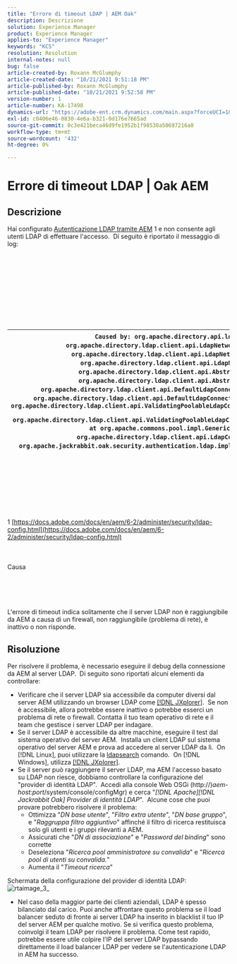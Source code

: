 ```yaml
---
title: "Errore di timeout LDAP | AEM Oak"
description: Descrizione
solution: Experience Manager
product: Experience Manager
applies-to: "Experience Manager"
keywords: "KCS"
resolution: Resolution
internal-notes: null
bug: false
article-created-by: Roxann McGlumphy
article-created-date: "10/21/2021 9:51:18 PM"
article-published-by: Roxann McGlumphy
article-published-date: "10/21/2021 9:52:58 PM"
version-number: 1
article-number: KA-17498
dynamics-url: "https://adobe-ent.crm.dynamics.com/main.aspx?forceUCI=1&pagetype=entityrecord&etn=knowledgearticle&id=72595e04-b932-ec11-b6e5-000d3a5ba97a"
exl-id: c0406e46-0830-4e6a-b321-0d176e7665ad
source-git-commit: 0c3e421beca46d9fe1952b1f98538a50697216a0
workflow-type: tm+mt
source-wordcount: '432'
ht-degree: 0%

---
```


# Errore di timeout LDAP | Oak AEM

## Descrizione


Hai configurato [Autenticazione LDAP tramite AEM](https://docs.adobe.com/docs/en/aem/6-2/administer/security/ldap-config.html) 1 e non consente agli utenti LDAP di effettuare l&#39;accesso.  Di seguito è riportato il messaggio di log:
<br><br><br><br><br> <br><br> <br><br><br><br>

| `Caused by: org.apache.directory.api.ldap.model.exception.LdapException: TimeOut occurred` `at org.apache.directory.ldap.client.api.LdapNetworkConnection.writeRequest(LdapNetworkConnection.java:4106)` `at org.apache.directory.ldap.client.api.LdapNetworkConnection.bindAsync(LdapNetworkConnection.java:1290)` `at org.apache.directory.ldap.client.api.LdapNetworkConnection.bind(LdapNetworkConnection.java:1188)` `at org.apache.directory.ldap.client.api.AbstractLdapConnection.bind(AbstractLdapConnection.java:127)` `at org.apache.directory.ldap.client.api.AbstractLdapConnection.bind(AbstractLdapConnection.java:112)` `at org.apache.directory.ldap.client.api.DefaultLdapConnectionFactory.bindConnection(DefaultLdapConnectionFactory.java:64)` `at org.apache.directory.ldap.client.api.DefaultLdapConnectionFactory.newLdapConnection(DefaultLdapConnectionFactory.java:107)` `at org.apache.directory.ldap.client.api.ValidatingPoolableLdapConnectionFactory.makeObject(ValidatingPoolableLdapConnectionFactory.java:133)` `at org.apache.directory.ldap.client.api.ValidatingPoolableLdapConnectionFactory.makeObject(ValidatingPoolableLdapConnectionFactory.java:59)` `at org.apache.commons.pool.impl.GenericObjectPool.borrowObject(GenericObjectPool.java:1188)` `at org.apache.directory.ldap.client.api.LdapConnectionPool.getConnection(LdapConnectionPool.java:123)` `at org.apache.jackrabbit.oak.security.authentication.ldap.impl.LdapIdentityProvider.connect(LdapIdentityProvider.java:771)` `... 57 common frames omitted` |
| --- |

<br><br><br><br><br> <br><br>
1 [https://docs.adobe.com/docs/en/aem/6-2/administer/security/ldap-config.html](https://docs.adobe.com/docs/en/aem/6-2/administer/security/ldap-config.html)
<br><br><br><br>Causa<br><br><br><br><br><br>
L&#39;errore di timeout indica solitamente che il server LDAP non è raggiungibile da AEM a causa di un firewall, non raggiungibile (problema di rete), è inattivo o non risponde.


## Risoluzione


Per risolvere il problema, è necessario eseguire il debug della connessione da AEM al server LDAP.  Di seguito sono riportati alcuni elementi da controllare:

- Verificare che il server LDAP sia accessibile da computer diversi dal server AEM utilizzando un browser LDAP come [[!DNL JXplorer]](http://jxplorer.org/).  Se non è accessibile, allora potrebbe essere inattivo o potrebbe esserci un problema di rete o firewall. Contatta il tuo team operativo di rete e il team che gestisce i server LDAP per indagare.
- Se il server LDAP è accessibile da altre macchine, eseguire il test dal sistema operativo del server AEM.  Installa un client LDAP sul sistema operativo del server AEM e prova ad accedere al server LDAP da lì.  On [!DNL Linux], puoi utilizzare la [ldapsearch](https://access.redhat.com/documentation/en-US/Red_Hat_Directory_Server/8.2/html/Administration_Guide/Examples-of-common-ldapsearches.html) comando.  On [!DNL Windows], utilizza [[!DNL JXplorer]](http://jxplorer.org/).
- Se il server può raggiungere il server LDAP, ma AEM l&#39;accesso basato su LDAP non riesce, dobbiamo controllare la configurazione del &quot;provider di identità LDAP&quot;.  Accedi alla console Web OSGi (http://)*aem-host:port*/system/console/configMgr) e cerca &quot;*[!DNL Apache][!DNL Jackrabbit Oak] Provider di identità LDAP*&quot;.  Alcune cose che puoi provare potrebbero risolvere il problema:
   - Ottimizza &quot;*DN base utente*&quot;, &quot;*Filtro extra utente*&quot;, &quot;*DN base gruppo*&quot;, e &quot;*Raggruppa filtro aggiuntivo*&quot; affinché il filtro di ricerca restituisca solo gli utenti e i gruppi rilevanti a AEM.
   - Assicurati che &quot;*DN di associazione*&quot; e &quot;*Password del binding*&quot; sono corrette
   - Deseleziona &quot;*Ricerca pool amministratore su convalida*&quot; e &quot;*Ricerca pool di utenti su convalida.*&quot;
   - Aumenta il &quot;*Timeout ricerca*&quot;


Schermata della configurazione del provider di identità LDAP:
![rtaimage_3_](https://helpx.adobe.com/content/dam/help/en/experience-manager/kb/LDAP-error/jcr%3acontent/main-pars/image/rtaimage_3_.png "rtaimage_3_")
- Nel caso della maggior parte dei clienti aziendali, LDAP è spesso bilanciato dal carico. Puoi anche affrontare questo problema se il load balancer seduto di fronte ai server LDAP ha inserito in blacklist il tuo IP del server AEM per qualche motivo. Se si verifica questo problema, coinvolgi il team LDAP per risolvere il problema. Come test rapido, potrebbe essere utile colpire l&#39;IP del server LDAP bypassando direttamente il load balancer LDAP per vedere se l&#39;autenticazione LDAP in AEM ha successo.
